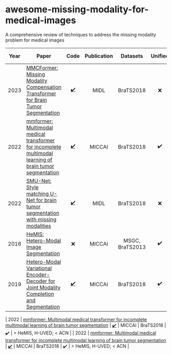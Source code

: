 # awesome-missing-modality-for-medical-images
A comprehensive review of techniques to address the missing modality problem for medical images

| Year | Paper | Code | Publication | Datasets | Unified | Reported results |
| :---: | --- | :---: | :---: | :---: | :---: | :---: |
| 2023 | [MMCFormer: Missing Modality Compensation Transformer for Brain Tumor Segmentation](https://openreview.net/pdf?id=PD0ASSmvlE) | [:heavy_check_mark:](https://github.com/xmindflow/MMCFormer) | MIDL | BraTS2018 | :x: | > HeMIS, H-UVED, ACN, SMU |
| 2022 | [mmformer: Multimodal medical transformer for incomplete multimodal learning of brain tumor segmentation](https://arxiv.org/pdf/2206.02425.pdf) | [:heavy_check_mark:](https://github.com/YaoZhang93/mmFormer) | MICCAI | BraTS2018 | :heavy_check_mark: | > HeMIS, H-UVED; < ACN |
| 2022 | [SMU-Net: Style matching U-Net for brain tumor segmentation with missing modalities](https://arxiv.org/pdf/2204.02961.pdf) | [:heavy_check_mark:](https://github.com/rezazad68/smunet) | MIDL | BraTS2018 | :x: | > HeMIS, H-UVED, ACN |
| 2016 | [HeMIS: Hetero-Modal Image Segmentation](https://arxiv.org/pdf/1607.05194.pdf) | :x: | MICCAI | MSGC, BraTS2013 | :heavy_check_mark: | > mean-filling, imputation MLP |
| 2019 | [Hetero-Modal Variational Encoder-Decoder for Joint Modality Completion and Segmentation](https://arxiv.org/pdf/1907.11150.pdf) | [:heavy_check_mark:](https://github.com/ReubenDo/U-HVED) | MICCAI | BraTS2018 | :heavy_check_mark: | > HeMIS, H-HeMIS; < Ind. model |

| 2022 | [mmformer: Multimodal medical transformer for incomplete multimodal learning of brain tumor segmentation](https://arxiv.org/pdf/2206.02425.pdf) | [:heavy_check_mark:](https://github.com/YaoZhang93/mmFormer) | MICCAI | BraTS2018 | :heavy_check_mark: | > HeMIS, H-UVED; < ACN |
| 2022 | [mmformer: Multimodal medical transformer for incomplete multimodal learning of brain tumor segmentation](https://arxiv.org/pdf/2206.02425.pdf) | [:heavy_check_mark:](https://github.com/YaoZhang93/mmFormer) | MICCAI | BraTS2018 | :heavy_check_mark: | > HeMIS, H-UVED; < ACN |
